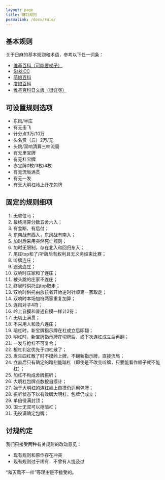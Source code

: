 ```yaml
---
layout: page
title: 麻将规则
permalink: /docs/rule/
---
```


## 基本规则

关于日麻的基本规则和术语，参考以下任一词条：

- [维基百科（可能要梯子）](https://zh.wikipedia.org/wiki/%E6%97%A5%E6%9C%AC%E9%BA%BB%E9%9B%80)
- [Saki.CC](http://saki.cc/%E6%97%A5%E6%9C%AC%E9%BA%BB%E9%9B%80%E7%9A%84%E8%A7%84%E5%88%99)
- [萌娘百科](https://zh.moegirl.org/zh-hans/%E6%97%A5%E6%9C%AC%E9%BA%BB%E5%B0%86%E5%A8%98)
- [度娘百科](http://baike.baidu.com/item/%E6%97%A5%E6%9C%AC%E9%BA%BB%E5%B0%86)
- [维基百科日文版（很详尽）](https://ja.wikipedia.org/wiki/%E9%BA%BB%E9%9B%80%E3%81%AE%E3%83%AB%E3%83%BC%E3%83%AB)

## 可设置规则选项
- 东风/半庄
- 有无击飞
- 计分点3万/10万
- 头名赏（丘）2万/无
- 头跳/双响清算三响流局
- 有无里宝牌
- 有无杠宝牌
- 赤宝牌0枚/3枚/4枚
- 有无流局满贯
- 有无一发
- 有无大明杠岭上开花包牌

## 固定的规则细项

1. 无顺位马；
1. 最终清算分数五舍六入；
1. 有食断、有后付；
1. 东南战有西入，东风战有南入；
1. 加时后采用突然死亡规则；
1. 加时无限制，存在北入和回归东入；
1. 尾庄top和了/听牌后有权利且无义务结束比赛；
1. 听牌连庄；
1. 途流连庄；
1. 双响时庄家和了连庄；
1. 被头跳的庄家不连庄；
1. 终局时供托由top取走；
1. 双响时供托由放铳者开始逆时针顺第一家取走；
1. 双响时本场加符两家重复加算；
1. 连风对子4符；
1. 岭上自摸和普通自摸一样计2符；
1. 无切上满贯；
1. 不采用人和及八连庄；
1. 暗杠时，新宝牌指示牌在杠成立后即翻；
1. 明杠时，新宝牌指示牌在切牌后、或下次连杠成立后再翻；
1. 一发与枪杠不可复合；
1. 枪杠判定优先于四杠散了；
1. 发生四杠散了时不摸岭上牌，不翻新指示牌，直接流局；
1. 立直后只有确定的暗刻能暗杠（即使是不改变听牌，只要能看作顺子就不能杠）；
1. 加杠不构成舍牌振听；
1. 大明杠包牌点数按自摸计；
1. 始于大明杠的连杠岭上自摸仍适用包牌；
1. 振听状态下以有效牌大明杠，包牌仍成立；
1. 单倍役满封顶；
1. 国士无双可以抢暗杠；
1. 无役满确定包牌；


## 讨规约定

我们只接受两种有关规则的改动意见：
- 现有规则和原作存在冲突
- 现有规则过于稀有，不曾有人提及过

“和天凤不一样”等理由是不接受的。

